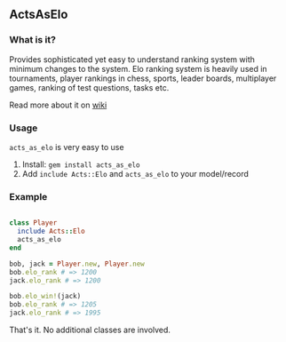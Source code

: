 ## ActsAsElo

### What is it?

Provides sophisticated yet easy to understand ranking system with minimum changes to the system. 
Elo ranking system is heavily used in tournaments, player rankings in chess, sports, leader boards, multiplayer games, ranking of test questions, tasks etc. 

Read more about it on [wiki](http://en.wikipedia.org/wiki/Elo_rating_system)

### Usage
 
`acts_as_elo` is very easy to use

1. Install: `gem install acts_as_elo`
2. Add `include Acts::Elo` and `acts_as_elo` to your model/record

### Example

```ruby

class Player
  include Acts::Elo
  acts_as_elo
end

bob, jack = Player.new, Player.new
bob.elo_rank # => 1200
jack.elo_rank # => 1200

bob.elo_win!(jack)
bob.elo_rank # => 1205
jack.elo_rank # => 1995
```

That's it. No additional classes are involved.
